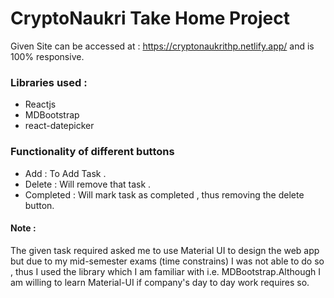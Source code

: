 # CryptoNaukri Take Home Project

Given Site can be accessed at : https://cryptonaukrithp.netlify.app/
and is 100% responsive.

### Libraries used :

- Reactjs
- MDBootstrap
- react-datepicker

### Functionality of different buttons

- Add : To Add Task .
- Delete : Will remove that task .
- Completed : Will mark task as completed , thus removing the delete button.

#### Note :

The given task required asked me to use Material UI to design the web app but due to my mid-semester exams (time constrains) I was not able to do so , thus I used the library which I am familiar with i.e. MDBootstrap.Although I am willing to learn Material-UI if company's day to day work requires so.
